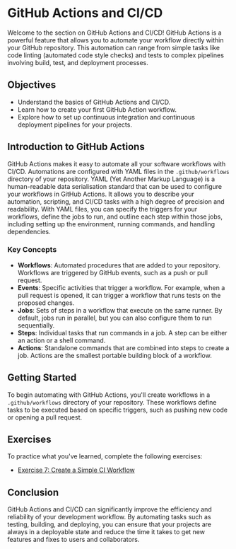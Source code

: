 # GitHub Actions and CI/CD

Welcome to the section on GitHub Actions and CI/CD! GitHub Actions is a powerful feature that allows you to automate your workflow directly within your GitHub repository. This automation can range from simple tasks like code linting (automated code style checks) and tests to complex pipelines involving build, test, and deployment processes.

## Objectives

- Understand the basics of GitHub Actions and CI/CD.
- Learn how to create your first GitHub Action workflow.
- Explore how to set up continuous integration and continuous deployment pipelines for your projects.

## Introduction to GitHub Actions

GitHub Actions makes it easy to automate all your software workflows with CI/CD. Automations are configured with YAML files in the `.github/workflows` directory of your repository. YAML (Yet Another Markup Language) is a human-readable data serialisation standard that can be used to configure your workflows in GitHub Actions. It allows you to describe your automation, scripting, and CI/CD tasks with a high degree of precision and readability. With YAML files, you can specify the triggers for your workflows, define the jobs to run, and outline each step within those jobs, including setting up the environment, running commands, and handling dependencies. 

### Key Concepts

- **Workflows**: Automated procedures that are added to your repository. Workflows are triggered by GitHub events, such as a push or pull request.
- **Events**: Specific activities that trigger a workflow. For example, when a pull request is opened, it can trigger a workflow that runs tests on the proposed changes.
- **Jobs**: Sets of steps in a workflow that execute on the same runner. By default, jobs run in parallel, but you can also configure them to run sequentially.
- **Steps**: Individual tasks that run commands in a job. A step can be either an action or a shell command.
- **Actions**: Standalone commands that are combined into steps to create a job. Actions are the smallest portable building block of a workflow.

## Getting Started

To begin automating with GitHub Actions, you'll create workflows in a `.github/workflows` directory of your repository. These workflows define tasks to be executed based on specific triggers, such as pushing new code or opening a pull request.

## Exercises

To practice what you've learned, complete the following exercises:

- [Exercise 7: Create a Simple CI Workflow](./exercises/exercise-7.md)

## Conclusion

GitHub Actions and CI/CD can significantly improve the efficiency and reliability of your development workflow. By automating tasks such as testing, building, and deploying, you can ensure that your projects are always in a deployable state and reduce the time it takes to get new features and fixes to users and collaborators.

